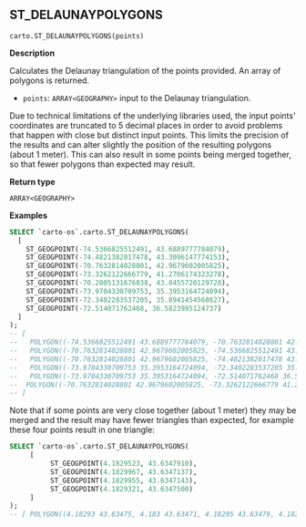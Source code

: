 ## ST_DELAUNAYPOLYGONS

```sql:signature
carto.ST_DELAUNAYPOLYGONS(points)
```

**Description**

Calculates the Delaunay triangulation of the points provided. An array of polygons is returned.

* `points`: `ARRAY<GEOGRAPHY>` input to the Delaunay triangulation.

Due to technical limitations of the underlying libraries used, the input points' coordinates are truncated to 5 decimal places in order to avoid problems that happen with close but distinct input points. This limits the precision of the results and can alter slightly the position of the resulting polygons (about 1 meter). This can also result in some points being merged together, so that fewer polygons than expected may result.

**Return type**

`ARRAY<GEOGRAPHY>`

**Examples**

```sql
SELECT `carto-os`.carto.ST_DELAUNAYPOLYGONS(
  [
    ST_GEOGPOINT(-74.5366825512491, 43.6889777784079),
    ST_GEOGPOINT(-74.4821382017478, 43.3096147774153),
    ST_GEOGPOINT(-70.7632814028801, 42.9679602005825),
    ST_GEOGPOINT(-73.3262122666779, 41.2706174323278),
    ST_GEOGPOINT(-70.2005131676838, 43.8455720129728),
    ST_GEOGPOINT(-73.9704330709753, 35.3953164724094),
    ST_GEOGPOINT(-72.3402283537205, 35.8941454568627),
    ST_GEOGPOINT(-72.514071762468, 36.5823995124737)
  ]
);
-- [
--   POLYGON((-74.5366825512491 43.6889777784079, -70.7632814028801 42.9679602005825, -70.2005131676838 43.8455720129728, -74.5366825512491 43.6889777784079)),
--   POLYGON((-70.7632814028801 42.9679602005825, -74.5366825512491 43.6889777784079, -74.4821382017478 43.3096147774153, -70.7632814028801 42.9679602005825)),
--   POLYGON((-70.7632814028801 42.9679602005825, -74.4821382017478 43.3096147774153, -73.3262122666779 41.2706174323278, -70.7632814028801 42.9679602005825)),
--   POLYGON((-73.9704330709753 35.3953164724094, -72.3402283537205 35.8941454568627, -72.514071762468 36.5823995124737, -73.9704330709753 35.3953164724094)),
--   POLYGON((-73.9704330709753 35.3953164724094, -72.514071762468 36.5823995124737, -73.3262122666779 41.2706174323278, -73.9704330709753 35.3953164724094)),
--  POLYGON((-70.7632814028801 42.9679602005825, -73.3262122666779 41.2706174323278, -72.514071762468 36.5823995124737, -70.7632814028801 42.9679602005825))]
-- ]
```

Note that if some points are very close together (about 1 meter) they may be merged and the result may have fewer triangles than expected, for example these four points result in one triangle:

```sql
SELECT `carto-os`.carto.ST_DELAUNAYPOLYGONS(
     [
          ST_GEOGPOINT(4.1829523, 43.6347910),
          ST_GEOGPOINT(4.1829967, 43.6347137),
          ST_GEOGPOINT(4.1829955, 43.6347143),
          ST_GEOGPOINT(4.1829321, 43.6347500)
     ]
);
-- [ POLYGON((4.18293 43.63475, 4.183 43.63471, 4.18295 43.63479, 4.18293 43.63475)) ]
```
